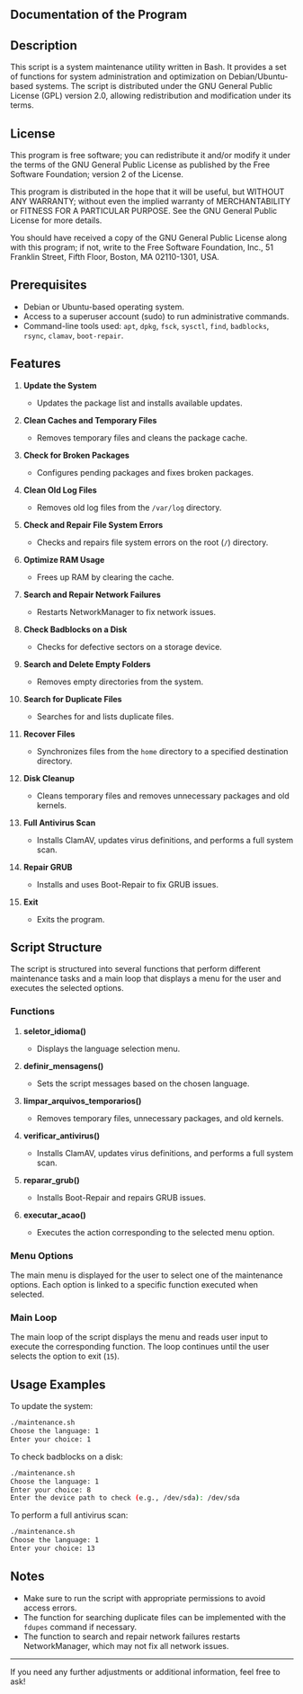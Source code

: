 ## Documentation of the Program

## Description

This script is a system maintenance utility written in Bash. It provides a set of functions for system administration and optimization on Debian/Ubuntu-based systems. The script is distributed under the GNU General Public License (GPL) version 2.0, allowing redistribution and modification under its terms.

## License

This program is free software; you can redistribute it and/or modify it under the terms of the GNU General Public License as published by the Free Software Foundation; version 2 of the License.

This program is distributed in the hope that it will be useful, but WITHOUT ANY WARRANTY; without even the implied warranty of MERCHANTABILITY or FITNESS FOR A PARTICULAR PURPOSE. See the GNU General Public License for more details.

You should have received a copy of the GNU General Public License along with this program; if not, write to the Free Software Foundation, Inc., 51 Franklin Street, Fifth Floor, Boston, MA 02110-1301, USA.

## Prerequisites

- Debian or Ubuntu-based operating system.
- Access to a superuser account (sudo) to run administrative commands.
- Command-line tools used: `apt`, `dpkg`, `fsck`, `sysctl`, `find`, `badblocks`, `rsync`, `clamav`, `boot-repair`.

## Features

1. **Update the System**
   - Updates the package list and installs available updates.

2. **Clean Caches and Temporary Files**
   - Removes temporary files and cleans the package cache.

3. **Check for Broken Packages**
   - Configures pending packages and fixes broken packages.

4. **Clean Old Log Files**
   - Removes old log files from the `/var/log` directory.

5. **Check and Repair File System Errors**
   - Checks and repairs file system errors on the root (`/`) directory.

6. **Optimize RAM Usage**
   - Frees up RAM by clearing the cache.

7. **Search and Repair Network Failures**
   - Restarts NetworkManager to fix network issues.

8. **Check Badblocks on a Disk**
   - Checks for defective sectors on a storage device.

9. **Search and Delete Empty Folders**
   - Removes empty directories from the system.

10. **Search for Duplicate Files**
    - Searches for and lists duplicate files.

11. **Recover Files**
    - Synchronizes files from the `home` directory to a specified destination directory.

12. **Disk Cleanup**
    - Cleans temporary files and removes unnecessary packages and old kernels.

13. **Full Antivirus Scan**
    - Installs ClamAV, updates virus definitions, and performs a full system scan.

14. **Repair GRUB**
    - Installs and uses Boot-Repair to fix GRUB issues.

15. **Exit**
    - Exits the program.

## Script Structure

The script is structured into several functions that perform different maintenance tasks and a main loop that displays a menu for the user and executes the selected options.

### Functions

1. **seletor_idioma()**
   - Displays the language selection menu.

2. **definir_mensagens()**
   - Sets the script messages based on the chosen language.

3. **limpar_arquivos_temporarios()**
   - Removes temporary files, unnecessary packages, and old kernels.

4. **verificar_antivirus()**
   - Installs ClamAV, updates virus definitions, and performs a full system scan.

5. **reparar_grub()**
   - Installs Boot-Repair and repairs GRUB issues.

6. **executar_acao()**
   - Executes the action corresponding to the selected menu option.

### Menu Options

The main menu is displayed for the user to select one of the maintenance options. Each option is linked to a specific function executed when selected.

### Main Loop

The main loop of the script displays the menu and reads user input to execute the corresponding function. The loop continues until the user selects the option to exit (`15`).

## Usage Examples

To update the system:

```bash
./maintenance.sh
Choose the language: 1
Enter your choice: 1
```

To check badblocks on a disk:

```bash
./maintenance.sh
Choose the language: 1
Enter your choice: 8
Enter the device path to check (e.g., /dev/sda): /dev/sda
```

To perform a full antivirus scan:

```bash
./maintenance.sh
Choose the language: 1
Enter your choice: 13
```

## Notes

- Make sure to run the script with appropriate permissions to avoid access errors.
- The function for searching duplicate files can be implemented with the `fdupes` command if necessary.
- The function to search and repair network failures restarts NetworkManager, which may not fix all network issues.

---

If you need any further adjustments or additional information, feel free to ask!
